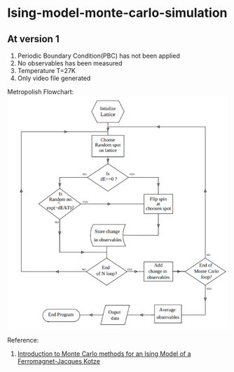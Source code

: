 # Ising-model-monte-carlo-simulation

## At version 1
1. Periodic Boundary Condition(PBC) has not been applied
2. No observables has been measured
3. Temperature T=27K
4. Only video file  generated


Metropolish Flowchart:
![Metropolish Flowchart](https://github.com/Diganta5/Ising-model-monte-carlo-simulation/blob/main/Metropolis%20flowchart.png)

Reference:
1. [Introduction to Monte Carlo methods for an Ising Model of a Ferromagnet-Jacques Kotze](https://arxiv.org/abs/0803.0217)
